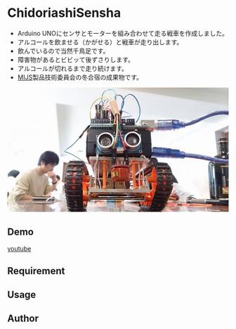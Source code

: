 ChidoriashiSensha
========

* Arduino UNOにセンサとモーターを組み合わせて走る戦車を作成しました。
* アルコールを飲ませる（かがせる）と戦車が走り出します。
* 飲んでいるので当然千鳥足です。
* 障害物があるとビビッて後ずさりします。
* アルコールが切れるまで走り続けます。
* [MIJS](http://www.mijs.jp/)製品技術委員会の冬合宿の成果物です。

![front](/image/sensha1.jpg)

Demo
--------
[youtube](https://www.youtube.com/watch?v=5WC7UDFp4g4)

Requirement
--------

Usage
--------

Author
--------
